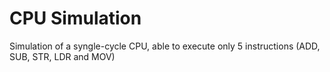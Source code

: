 # CPU Simulation

Simulation of a syngle-cycle CPU, able to execute only 5 instructions (ADD, SUB, STR, LDR and MOV)
